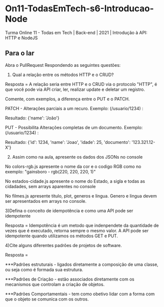 # On11-TodasEmTech-s6-Introducao-Node
Turma Online 11 - Todas em Tech | Back-end | 2021 | Introdução à API:
HTTP e NodeJS

## Para o lar
Abra o PullRequest Respondendo as seguintes questões:

1) Qual a relação entre os métodos HTTP e o CRUD?

Resposta = A relação seria entre HTTP e o CRUD via o protocolo "HTTP", é que você pode via API criar, ler, realizar update e deletar um registro.

Comente, com exemplos, a diferença entre o PUT e o PATCH.

PATCH - Alterações parciais a um recuro.
Exemplo: (/usuario/1234) :

Resultado: {'name': 'João'}


PUT - Possibilita Alterações completas de um documento. 
Exemplo: (/usuario/1234) :

Resultado: {'id': 1234, 'name': 'Joao', 'idade': 25, 'documento': '123.321.12-X'}
    
2) Assim como na aula, apresente os dados dos JSONs no console

No colors-rgb.js apresente o nome da cor e o codigo RGB como no exemplo: "gainsboro - rgb(220, 220, 220, 1)"

No estados-cidade.js apresente o nome do Estado, a sigla e todas as cidadades, sem arrays aparentes no console

No filmes.js apresente titulo, plot, generos e lingua. Genero e lingua devem ser apresentados em arrays no console.

3)Defina o conceito de idempotência e como uma API pode ser idempotente

Resposta = Idempotência é um metodo que indenpendete da quantidade de vezes que é executado, retorna sempre o mesmo valor. A API pode ser idempotente quando utilizamos os métodos GET e PUT.

4)Cite alguns diferentes padrões de projetos de software.

Resposta = 

***Padrões estruturais - ligados diretamente a composição de uma classe, ou seja como é formada sua estrutura.

***Padrões de Criação - estão associados diretamente com os mecanismos que controlam a criação de objetos.

***Padrões Comportamentais - tem como obetivo lidar com a forma com que o objeto se comunica com os outros.